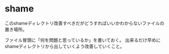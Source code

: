# shame

このshameディレクトリ改善すべきだがどうすればいいかわからないファイルの置き場所。

ファイル冒頭に「何を問題と思っているか」を書いておく。
出来るだけ早めにshameディレクトリから出していくよう改善していくこと。
